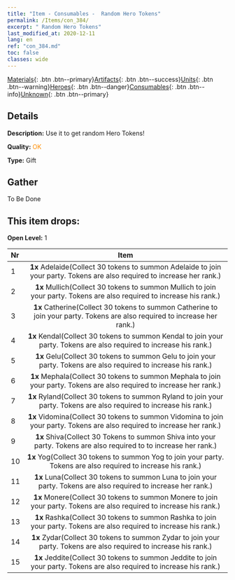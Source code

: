 ```yaml
---
title: "Item - Consumables -  Random Hero Tokens"
permalink: /Items/con_384/
excerpt: " Random Hero Tokens"
last_modified_at: 2020-12-11
lang: en
ref: "con_384.md"
toc: false
classes: wide
---
```

 [Materials](/Items/){: .btn .btn--primary}[Artifacts](/Items/Artifacts/){: .btn .btn--success}[Units](/Items/Units/){: .btn .btn--warning}[Heroes](/Items/Heroes/){: .btn .btn--danger}[Consumables](/Items/Consumables/){: .btn .btn--info}[Unknown](/Items/Unknown/){: .btn .btn--primary}

## Details
 **Description:** Use it to get random Hero Tokens!

 **Quality:** <span style="color: #FF8C00">OK</span>

 **Type:** Gift

## Gather

  To Be Done

## This item drops:

 **Open Level:** 1

  | Nr |      Item    |
  |:---|:------------:|
  | 1 |  **1x** Adelaide(Collect 30 tokens to summon Adelaide to join your party. Tokens are also required to increase her rank.) | 
  | 2 |  **1x** Mullich(Collect 30 tokens to summon Mullich to join your party. Tokens are also required to increase his rank.) | 
  | 3 |  **1x** Catherine(Collect 30 tokens to summon Catherine to join your party. Tokens are also required to increase her rank.) | 
  | 4 |  **1x** Kendal(Collect 30 tokens to summon Kendal to join your party. Tokens are also required to increase his rank.) | 
  | 5 |  **1x** Gelu(Collect 30 tokens to summon Gelu to join your party. Tokens are also required to increase his rank.) | 
  | 6 |  **1x** Mephala(Collect 30 tokens to summon Mephala to join your party. Tokens are also required to increase her rank.) | 
  | 7 |  **1x** Ryland(Collect 30 tokens to summon Ryland to join your party. Tokens are also required to increase his rank.) | 
  | 8 |  **1x** Vidomina(Collect 30 tokens to summon Vidomina to join your party. Tokens are also required to increase her rank.) | 
  | 9 |  **1x** Shiva(Collect 30 Tokens to summon Shiva into your party. Tokens are also required to to increase her rank.) | 
  | 10 |  **1x** Yog(Collect 30 tokens to summon Yog to join your party. Tokens are also required to increase his rank.) | 
  | 11 |  **1x** Luna(Collect 30 tokens to summon Luna to join your party. Tokens are also required to increase her rank.) | 
  | 12 |  **1x** Monere(Collect 30 tokens to summon Monere to join your party. Tokens are also required to increase his rank.) | 
  | 13 |  **1x** Rashka(Collect 30 tokens to summon Rashka to join your party. Tokens are also required to increase his rank.) | 
  | 14 |  **1x** Zydar(Collect 30 tokens to summon Zydar to join your party. Tokens are also required to increase his rank.) | 
  | 15 |  **1x** Jeddite(Collect 30 tokens to summon Jeddite to join your party. Tokens are also required to increase his rank.) | 
